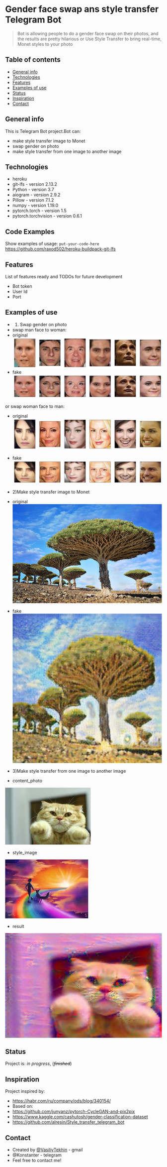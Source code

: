 # Gender face swap ans style transfer Telegram Bot
> Bot is allowing people to do a gender face swap on their  photos, and the results are pretty hilarious or Use Style Transfer to bring real-time, Monet styles to your photo 

## Table of contents
* [General info](#general-info)
* [Technologies](#technologies)
* [Features](#features)
* [Examples of use](#examples-of-use)
* [Status](#status)
* [Inspiration](#inspiration)
* [Contact](#contact)

## General info
This is Telegram Bot project.Bot can:
* make style transfer image to Monet 
* swap gender on photo
* make style transfer from one image to another image

## Technologies
* heroku
* git-lfs - version 2.13.2
* Python - version 3.7
* aiogram - version 2.9.2
* Pillow - version 7.1.2
* numpy - version 1.19.0
* pytorch.torch - version 1.5
* pytorch.torchvision - version 0.6.1


## Code Examples
Show examples of usage:
`put-your-code-here`
https://github.com/raxod502/heroku-buildpack-git-lfs

## Features
List of features ready and TODOs for future development
* Bot token
* User Id
* Port

## Examples of use
* 1) Swap gender on photo
* swap man face to woman:
* original
![Original_man](./images/original_man.png)
* fake
![Man2women](./images/fake_women.png)

or swap woman face to man:
* original
![Original_woman](./images/origina_women.png)
* fake
![Women2man](./images/fake_man.png)

* 2)Make style transfer image to Monet 
* original
![Original_photo](./images/original_image.jpg)

* fake
![Monet_style_photo](./images/like_Monet_style_image.png)

* 3)Make style transfer from one image to another image
* content_photo

![content_photo](./images/content_image.jpg)
* style_image

![style_image](./images/style_image.jpg)
* result

![result](./images/result.jpeg)


## Status
Project is: _in progress_, (~~_finished_~~)

## Inspiration
Project inspired by:
* https://habr.com/ru/company/ods/blog/340154/
* Based on:
* https://github.com/junyanz/pytorch-CycleGAN-and-pix2pix
* https://www.kaggle.com/cashutosh/gender-classification-dataset
* https://github.com/alresin/Style_transfer_telegram_bot

## Contact
* Created by [@VasiliyTekhin](https://www.fartoviy109@gmail.com) - gmail
* @Konstanter - telegram
* Feel free to contact me!
